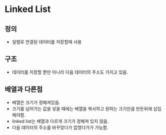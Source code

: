 # Linked List

## 정의
* 일렬로 연결된 데이터를 저장할때 사용
## 구조
* 데이터를 저장할 뿐만 아니라 다음 데이터의 주소도 가지고 있음.
## 배열과 다른점
* 배열은 크기가 정해져있음.
* 크기를 넘어가는 값을 넣을 때에는 배열을 복사하고 원하는 크기만큼 만든뒤에 삽입해야함.
* linked list는 배열과 다르게 크기가 정해져 있지 않음.
* 다음 데이터의 주소를 바꾸었다가 없앴다가가 가능함.
